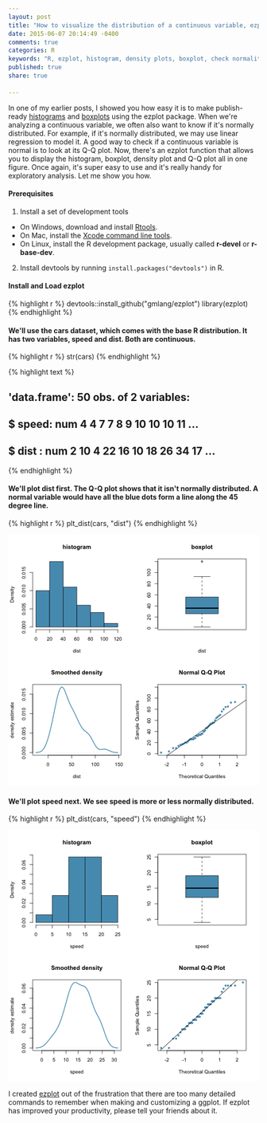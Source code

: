 ```yaml
---
layout: post
title: "How to visualize the distribution of a continuous variable, ezplot - Part 5"
date: 2015-06-07 20:14:49 -0400
comments: true
categories: R
keywords: "R, ezplot, histogram, density plots, boxplot, check normality, qq plot, normal Q-Q plot"
published: true
share: true

---
```


In one of my earlier posts, I showed you how easy it is to make publish-ready [histograms](http://masterr.org/r/an-easy-way-to-make-ggplot2-histograms-ezplot-part3/) and [boxplots](http://masterr.org/r/an-easy-way-to-make-ggplot2-boxplots-ezplot-part2/) using the ezplot package. When we're analyzing a continuous variable, we often also want to know if it's normally distributed. For example, if it's normally distributed, we may use linear regression to model it. A good way to check if a continuous variable is normal is to look at its Q-Q plot. Now, there's an ezplot function that allows you to display the histogram, boxplot, density plot and Q-Q plot all in one figure. Once again, it's super easy to use and it's really handy for exploratory analysis. Let me show you how.

#### Prerequisites
1. Install a set of development tools
* On Windows, download and install [Rtools](http://cran.r-project.org/bin/windows/Rtools/). 
* On Mac, install the [Xcode command line tools](https://developer.apple.com/downloads). 
* On Linux, install the R development package, usually called **r-devel** or **r-base-dev**.
2. Install devtools by running `install.packages("devtools")` in R.

#### Install and Load ezplot

{% highlight r %}
devtools::install_github("gmlang/ezplot")
library(ezplot)
{% endhighlight %}

#### We'll use the cars dataset, which comes with the base R distribution. It has two variables, speed and dist. Both are continuous.

{% highlight r %}
str(cars)
{% endhighlight %}



{% highlight text %}
## 'data.frame':	50 obs. of  2 variables:
##  $ speed: num  4 4 7 7 8 9 10 10 10 11 ...
##  $ dist : num  2 10 4 22 16 10 18 26 34 17 ...
{% endhighlight %}

#### We'll plot dist first. The Q-Q plot shows that it isn't normally distributed. A normal variable would have all the blue dots form a line along the 45 degree line.  

{% highlight r %}
plt_dist(cars, "dist")
{% endhighlight %}

![center](/../figs/2015-06-07-how-to-visualize-the-distribution-of-a-continuous-variable-ezplot-part5/unnamed-chunk-3-1.png) 

#### We'll plot speed next. We see speed is more or less normally distributed.

{% highlight r %}
plt_dist(cars, "speed")
{% endhighlight %}

![center](/../figs/2015-06-07-how-to-visualize-the-distribution-of-a-continuous-variable-ezplot-part5/unnamed-chunk-4-1.png) 

I created [ezplot](https://github.com/gmlang/ezplot) out of the frustration that there are too many detailed commands to remember when making and customizing a ggplot. If ezplot has improved your productivity, please tell your friends about it.
